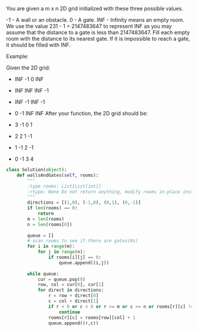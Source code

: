 You are given a m x n 2D grid initialized with these three possible values.

-1 - A wall or an obstacle.
0 - A gate.
INF - Infinity means an empty room. We use the value 231 - 1 = 2147483647 to represent INF as you may assume that the distance to a gate is less than 2147483647.
Fill each empty room with the distance to its nearest gate. If it is impossible to reach a gate, it should be filled with INF.

Example: 

Given the 2D grid:


* INF  -1  0  INF 
* INF INF INF  -1
* INF  -1 INF  -1
* 0  -1 INF INF
After  your function, the 2D grid should be:

* 3  -1   0   1
* 2   2   1  -1
* 1  -1   2  -1
* 0  -1   3   4


```python
class Solution(object):
    def wallsAndGates(self, rooms):
        """
        :type rooms: List[List[int]]
        :rtype: None Do not return anything, modify rooms in-place instead.
        """
        directions = [(1,0), (-1,0), (0,1), (0,-1)]
        if len(rooms) == 0:
            return 
        m = len(rooms) 
        n = len(rooms[0])
        
        queue = []
        # scan rooms to see if there are gates(0s)
        for i in range(m):
            for j in range(n):
                if rooms[i][j] == 0:
                    queue.append((i,j))
                    
        while queue:
            cur = queue.pop(0)
            row, col = cur[0], cur[1]
            for direct in directions:
                r = row + direct[0]
                c = col + direct[1]
                if r < 0 or c < 0 or r >= m or c >= n or rooms[r][c] != empty:
                    continue
                rooms[r][c] = rooms[row][col] + 1
                queue.append((r,c))       
```
